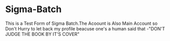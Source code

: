 # Sigma-Batch
This is a Test Form of Sigma Batch.The Acoount is Also Main Account so Don't Hurry to let back my profile beacuse one's a human said that -"DON'T JUDGE THE BOOK BY IT'S COVER"
